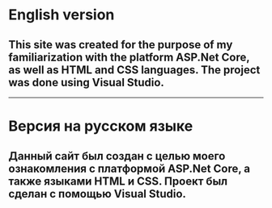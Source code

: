 # English version
## This site was created for the purpose of my familiarization with the platform ASP.Net Core, as well as HTML and CSS languages. The project was done using Visual Studio.
---

# Версия на русском языке
## Данный сайт был создан с целью моего ознакомления с платформой ASP.Net Core, а также языками HTML и CSS. Проект был сделан с помощью Visual Studio.
